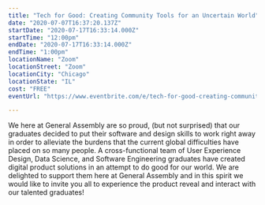 ```yaml
---
title: "Tech for Good: Creating Community Tools for an Uncertain World"
date: "2020-07-07T16:37:20.137Z"
startDate: "2020-07-17T16:33:14.000Z"
startTime: "12:00pm"
endDate: "2020-07-17T16:33:14.000Z"
endTime: "1:00pm"
locationName: "Zoom"
locationStreet: "Zoom"
locationCity: "Chicago"
locationState: "IL"
cost: "FREE"
eventUrl: "https://www.eventbrite.com/e/tech-for-good-creating-community-tools-for-an-uncertain-world-tickets-111984432452"

---
```


We here at General Assembly are so proud, (but not surprised) that our graduates decided to put their software and design skills to work right away in order to alleviate the burdens that the current global difficulties have placed on so many people. A cross-functional team of User Experience Design, Data Science, and Software Engineering graduates have created digital product solutions in an attempt to do good for our world. We are delighted to support them here at General Assembly and in this spirit we would like to invite you all to experience the product reveal and interact with our talented graduates!





